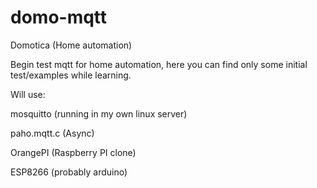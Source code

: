 # domo-mqtt
Domotica (Home automation)


Begin test mqtt for home automation, here you can find only some initial test/examples while
learning.


Will use:

mosquitto (running in my own linux server)

paho.mqtt.c (Async)

OrangePI (Raspberry PI clone)

ESP8266 (probably arduino)

